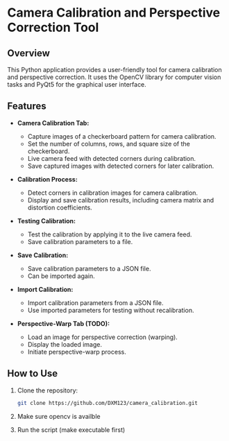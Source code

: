 # Camera Calibration and Perspective Correction Tool

## Overview

This Python application provides a user-friendly tool for camera calibration and perspective correction. It uses the OpenCV library for computer vision tasks and PyQt5 for the graphical user interface.

## Features

- **Camera Calibration Tab:**
  - Capture images of a checkerboard pattern for camera calibration.
  - Set the number of columns, rows, and square size of the checkerboard.
  - Live camera feed with detected corners during calibration.
  - Save captured images with detected corners for later calibration.

- **Calibration Process:**
  - Detect corners in calibration images for camera calibration.
  - Display and save calibration results, including camera matrix and distortion coefficients.

- **Testing Calibration:**
  - Test the calibration by applying it to the live camera feed.
  - Save calibration parameters to a file.
 
- **Save Calibration:**
  - Save calibration parameters to a JSON file.
  - Can be imported again.

- **Import Calibration:**
  - Import calibration parameters from a JSON file.
  - Use imported parameters for testing without recalibration.
 
- **Perspective-Warp Tab (TODO):**
  - Load an image for perspective correction (warping).
  - Display the loaded image.
  - Initiate perspective-warp process.

## How to Use

1. Clone the repository:

   ```bash
   git clone https://github.com/DXM123/camera_calibration.git

2. Make sure opencv is availble
3. Run the script (make executable first)
